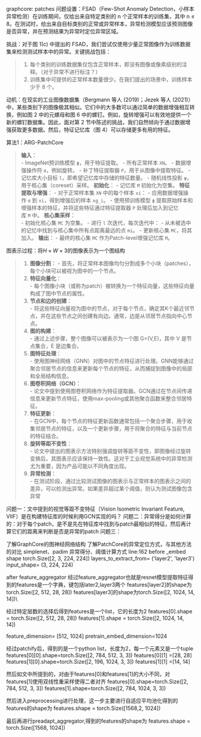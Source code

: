 graphcore:
patches
问题设置：FSAD（Few-Shot Anomaly Detection，小样本异常检测）在训练期间，仅给出来自特定类别的 n 个正常样本的训练集，其中 n ≤ 8。在测试时，给出来自目标类别的正常或异常样本，异常检测模型应该预测图像是否异常，并在预测结果为异常时定位异常区域。

挑战：对于图 1(c) 中提出的 FSAD，我们尝试仅使用少量正常图像作为训练数据集来检测测试样本中的异常。关键挑战包括：
>1. 每个类别的训练数据集仅包含正常样本，即没有图像或像素级别的注释。（对于异常不进行标注？）
>2. 训练集中可提供的正常样本数量很少。在我们提出的场景中，训练样本少于 8 个。

动机：在现实的工业图像数据集（Bergmann 等人 (2019)；Jezek 等人 (2021)）中，某些类别下的图像极其相似。它们中的大多数可以通过简单的数据增强相互转换，例如图 2 中的元螺母和图 6 中的螺钉。例如，旋转增强可以有效地提供一个新的螺钉数据集。因此，面对第 2 节中陈述的挑战，我们自然倾向于通过数据增强获取更多数据。然后，特征记忆库（图 4）可以存储更多有用的特征。

算法1：ARG-PatchCore
>**输入**：  
    - ImageNet预训练模型 `ϕ`，用于特征提取。
    - 所有正常样本 `XN`。
    - 数据增强操作符 `α`，例如旋转。
    - 补丁特征提取器 `P`，用于从图像中提取特征。
    - 记忆库大小目标 `l`，即希望记忆库中存储的特征数量。
    - 随机线性投影 `ψ`，用于核心集（coreset）采样。
> **初始化**：
    - 记忆库 `M` 初始化为空集。
>**特征提取与增强**： 
    - 对于正常样本集 `XN` 中的每个样本 `xi`：
    - 应用数据增强操作 `α` 到 `xi`，得到增强后的样本 `xg_i`。
    - 使用预训练模型 `ϕ` 提取原始样本和增强样本的特征，并将这些特征通过特征提取器 `P` 处理后加入到记忆库 `M` 中。
>**核心集采样**：  
    - 初始化核心集 `MC` 为空集。
    - 进行 `l` 次迭代，每次迭代中：
    - 从未被选中的记忆中找到与核心集中所有点距离最远的点 `mi`。
    - 更新核心集 `MC`，将其加入。
>**输出**： 
    - 最终的核心集 `MC` 作为Patch-level增强记忆库 `M`。

图表示过程：将$H \times W\times 3$的图像表示为一个图结构
>1. **图像分割**：
    - 首先，将正常样本图像均匀分割成多个小块（patches），每个小块可以被视为图中的一个节点。
>2. **特征向量化**：  
    - 每个图像小块（或称为patch）被转换为一个特征向量，这些特征向量构成了图中节点的属性。
>3. **节点和边的创建**：  
    - 将这些特征向量视为图中的节点，对于每个节点，确定其K个最近邻节点，并在这些节点之间创建有向边。通常，边是从邻居节点指向中心节点。
>4. **图的构建**：  
    - 通过上述步骤，整个图像可以被表示为一个图 G=(V,E)，其中 V 是节点集合，E 是边集合。
>5. **图特征处理**：  
    - 使用图神经网络（GNN）对图中的节点特征进行处理。GNN能够通过聚合邻居节点的信息来更新每个节点的特征，从而捕捉到图像中的局部和全局结构信息。
>6. **图卷积网络（GCN）**：  
    - 论文中提到使用图卷积网络作为特征提取器。GCN通过在节点间传递信息来更新节点特征，使用max-pooling或其他聚合函数来整合邻居特征。
>7. **特征更新**：  
    - 在GCN中，每个节点的特征更新函数通常包括一个聚合步骤，用于收集邻居节点的特征，以及一个更新步骤，用于将聚合的特征与当前节点的特征结合。
>8. **旋转等距不变性**：  
    - 论文中提出的图表示方法特别强调旋转等距不变性，即图像经过旋转变换后，其图表示应该保持一致性。这对于工业视觉系统中的异常检测尤为重要，因为产品可能以不同角度出现。
>9. **异常检测**：  
    - 在测试阶段，通过比较测试图像的图表示与正常样本的图表示之间的差异，可以检测出异常。如果差异超过某个阈值，则认为测试图像包含异常

问题一：文中提到的视觉等距不变特征（Vision Isometric Invariant Feature, VIIF）是在构建特征库的时候利用GCN实现的吗？
问题二：异常得分是如何计算的：对于每个patch，是不是先在特征库中找到与patch最相似的特征，然后再计算它们的距离来判断是否是异常的patch
问题三：

了解GraphCore的图神经网络结构
了解PatchCore的异常定位方式，与其他方法的对比 simplenet、padim
异常得分、阈值计算方式
line:162 before _embed shape
torch.Size([2, 3, 224, 224])
layers_to_extract_from= ('layer2', 'layer3')
input_shape= (3, 224, 224)

after feature_aggregator
经过feature_aggregator也就是resnet模型提取特征得到的features是一个字典，键包括later2,layer3两个
features[layer2]的shape为torch.Size([2, 512, 28, 28])
features[layer3]的shape为torch.Size([2, 1024, 14, 14])\

经过特定层数的选择后得到features是一个list，它的长度为2
features[0].shape = torch.Size([2, 512, 28, 28])
features[1].shape = torch.Size([2, 1024, 14, 14])

feature_dimension= [512, 1024]
pretrain_embed_dimension=1024

经过patchify后，得到的是一个python list，长度为2，每一个元素又是一个tuple
features\[0\]\[0\].shape=torch.Size([2, 784, 512, 3, 3])
features\[0\]\[1\] =\[28, 28\]
\
features\[1\]\[0\].shape=torch.Size([2, 196, 1024, 3, 3])
features\[1\]\[1\] =\[14, 14\]

然后如文中所提到的，对由于features\[0\]和features\[1\]的大小不同，对features\[1\]使用双线性重采样使得二者对齐
features\[0\].shape=torch.Size([2, 784, 512, 3, 3])
features\[1\].shape=torch.Size([2, 784, 1024, 3, 3])

然后进入preprocessing进行处理，这一步主要进行自适应平均池化得到的features的shape为
features.shape = torch.Size([1568,2, 1024])

最后再进行preadapt_aggregator,得到的features的shape为
features.shape = torch.Size([1568, 1024])